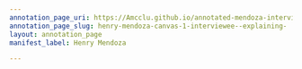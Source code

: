 ```yaml
---
annotation_page_uri: https://Amcclu.github.io/annotated-mendoza-interview/annotations/henry-mendoza-canvas-1-interviewee--explaining-.json
annotation_page_slug: henry-mendoza-canvas-1-interviewee--explaining-
layout: annotation_page
manifest_label: Henry Mendoza

---
```

